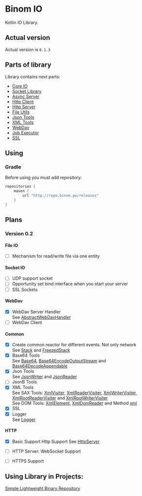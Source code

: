 # Binom IO
Kotlin IO Library.<br>

## Actual version
Actual version is `0.1.3`

## Parts of library
Library contains next parts:<br>
* [Core IO](core)
* [Socket Library](socket)
* [Async Server](server)
* [Http Client](httpClient)
* [Http Server](httpServer)
* [File Utils](file)
* [Json Tools](json)
* [XML Tools](xml)
* [WebDav](webdav)
* [Job Executor](job)
* [SSL](ssl)

## Using
### Gradle
Before using you must add repository:
```groovy
repositories {
    maven {
        url "http://repo.binom.pw/releases"
    }
}
```

## Plans
### Version 0.2
#### File IO
- [ ] Mechanism for read/write file via one entity

#### Socket IO
- [ ] UDP support socket
- [ ] Opportunity set bind interface when you start your server
- [ ] SSL Sockets
#### WebDav
- [x] WebDav Server Handler<br>
See [AbstractWebDavHandler](webdav/src/commonMain/kotlin/pw/binom/webdav.server/AbstractWebDavHandler.kt)
- [ ] WebDav Client

#### Common
- [x] Create common reactor for different events. Not only network<br>
See [Stack](core/src/commonMain/kotlin/pw/binom/Stack.kt) and [FreezedStack](core/src/commonMain/kotlin/pw/binom/FreezedStack.kt)
- [x] Base64 Tools<br>
See [Base64](core/src/commonMain/kotlin/pw/binom/Base64.kt), [Base64EncodeOutputStream](core/src/commonMain/kotlin/pw/binom/Base64EncodeOutputStream.kt) and [Base64DecodeAppendable](core/src/commonMain/kotlin/pw/binom/Base64DecodeAppendable.kt)
- [x] Json Tools <br>
See [JsonWriter](json/src/commonMain/kotlin/pw/binom/json/JsonWriter.kt) and [JsonReader](json/src/commonMain/kotlin/pw/binom/json/JsonReader.kt)
- [ ] JsonB Tools
- [x] XML Tools<br>
See SAX Tools:
[XmlVisiter](xml/src/commonMain/kotlin/pw/binom/xml/sax/XmlVisiter.kt),
[XmlReaderVisiter](xml/src/commonMain/kotlin/pw/binom/xml/sax/XmlReaderVisiter.kt),
[XmlWriterVisiter](xml/src/commonMain/kotlin/pw/binom/xml/sax/XmlWriterVisiter.kt),
[XmlRootReaderVisiter](xml/src/commonMain/kotlin/pw/binom/xml/sax/XmlRootReaderVisiter.kt)
and [XmlRootWriterVisiter](xml/src/commonMain/kotlin/pw/binom/xml/sax/XmlRootWriterVisiter.kt)<br>
See DOM Tools:
[XmlElement](xml/src/commonMain/kotlin/pw/binom/xml/dom/XmlElement.kt),
[XmlDomReader](xml/src/commonMain/kotlin/pw/binom/xml/dom/XmlDomReader.kt)
and Method [xml](xml/src/commonMain/kotlin/pw/binom/xml/dom/TagWriteContext.kt)
- [x] SSL
- [x] Logger<br>
See [Logger](logger/src/commonMain/kotlin/pw/binom/logger/Logger.kt)

#### HTTP
- [x] Basic Support Http Support
See [HttpServer](httpServer/src/commonMain/kotlin/pw/binom/io/httpServer/HttpServer.kt)
- [ ] HTTP Server: WebSocket Support
- [ ] HTTPS Support



## Using Library in Projects:
[Simple Lightweight Binary Repository](https://github.com/caffeine-mgn/repository)